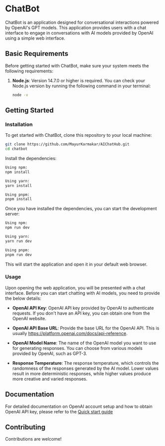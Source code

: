# ChatBot

ChatBot is an application designed for conversational interactions powered by OpenAI's GPT models. This application provides users with a chat interface to engage in conversations with AI models provided by OpenAI using a simple web interface.

## Basic Requirements

Before getting started with ChatBot, make sure your system meets the following requirements:

1. **Node.js**: Version 14.7.0 or higher is required. You can check your Node.js version by running the following command in your terminal:

   ```bash
   node -v
   ```

## Getting Started

### Installation

To get started with ChatBot, clone this repository to your local machine:

```bash
git clone https://github.com/MayurKarmakar/AIChatHub.git
cd chatbot
```

Install the dependencies:

```bash
Using npm:
npm install

Using yarn:
yarn install

Using pnpm:
pnpm install
```

Once you have installed the dependencies, you can start the development server:

```bash
Using npm:
npm run dev

Using yarn:
yarn run dev

Using pnpm:
pnpm run dev
```

This will start the application and open it in your default web browser.

### Usage

Upon opening the web application, you will be presented with a chat interface. Before you can start chatting with AI models, you need to provide the below details:

- **OpenAI API Key**: OpenAI API key provided by OpenAI to authenticate requests. If you don't have an API key, you can obtain one from the OpenAI website.

- **OpenAI API Base URL**: Provide the base URL for the OpenAI API. This is usually https://platform.openai.com/docs/api-reference.

- **OpenAI Model Name**: The name of the OpenAI model you want to use for generating responses. You can choose from various models provided by OpenAI, such as GPT-3.

- **Response Temperature**: The response temperature, which controls the randomness of the responses generated by the AI model. Lower values result in more deterministic responses, while higher values produce more creative and varied responses.

## Documentation

For detailed documentation on OpenAI account setup and how to obtain OpenAI API key, please refer to the [Quick start guide](https://platform.openai.com/docs/quickstart)

## Contributing

Contributions are welcome!

